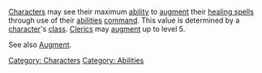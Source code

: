 [Characters](:Category:_Characters.md "wikilink") may see their maximum
[ability](:Category:_Abilities.md "wikilink") to
[augment](Augment.md "wikilink") their [ healing
spells](:Category:_Skills_And_Spells_That_Heal_Characters.md "wikilink")
through use of their [abilities](Abilities.md "wikilink")
[command](:Category:_Commands.md "wikilink"). This value is determined
by a [character](:Category:_Characters.md "wikilink")'s
[class](:Category:_Classes.md "wikilink").
[Clerics](:Category:_Clerics.md "wikilink") may
[augment](Augment.md "wikilink") up to level 5.

See also [Augment](Augment.md "wikilink").

[Category: Characters](Category:_Characters "wikilink") [Category:
Abilities](Category:_Abilities "wikilink")
